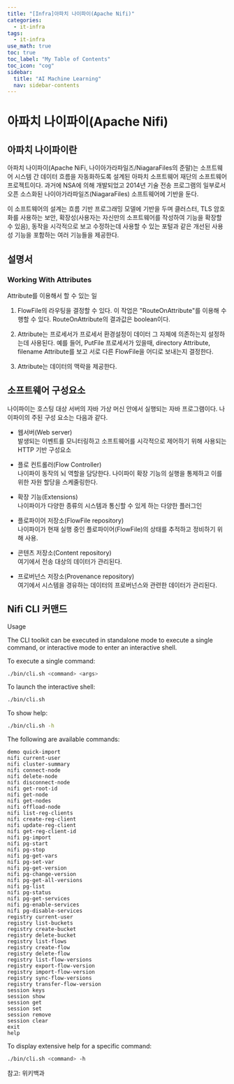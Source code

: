 ```yaml
---
title: "[Infra]아파치 나이파이(Apache Nifi)" 
categories:
  - it-infra
tags:
  - it-infra
use_math: true
toc: true
toc_label: "My Table of Contents"
toc_icon: "cog"
sidebar:
  title: "AI Machine Learning"
  nav: sidebar-contents
---
```


# 아파치 나이파이(Apache Nifi)

## 아파치 나이파이란

아파치 나이파이(Apache NiFi, 나이아가라파일즈/NiagaraFiles의 준말)는 소프트웨어 시스템 간 데이터 흐름을 자동화하도록 설계된 
아파치 소프트웨어 재단의 소프트웨어 프로젝트이다. 
과거에 NSA에 의해 개발되었고 2014년 기술 전송 프로그램의 일부로서 오픈 소스화된 나이아가라파일즈(NiagaraFiles) 소프트웨어에 기반을 둔다.

이 소프트웨어의 설계는 흐름 기반 프로그래밍 모델에 기반을 두며 클러스터, 
TLS 암호화를 사용하는 보안, 확장성(사용자는 자신만의 소프트웨어를 작성하여 기능을 확장할 수 있음), 
동작을 시각적으로 보고 수정하는데 사용할 수 있는 포털과 같은 개선된 사용성 기능을 포함하는 여러 기능들을 제공한다.

## 설명서

### Working With Attributes

Attribute를 이용해서 할 수 있는 일

1. FlowFile의 라우팅을 결정할 수 있다. 이 작업은 "RouteOnAttribute"를 이용해 수행할 수 있다. RouteOnAttribute의 결과값은 boolean이다.

2. Attribute는 프로세서가 프로세서 환경설정이 데이터 그 자체에 의존하는지 설정하는데 사용된다. 
예를 들어, PutFile 프로세서가 있을때, directory Attribute, filename Attribute를 보고 서로 다른 FlowFile을 어디로 보내는지 결정한다. 

3. Attribute는 데이터의 맥락을 제공한다. 



## 소프트웨어 구성요소

나이파이는 호스팅 대상 서버의 자바 가상 머신 안에서 실행되는 자바 프로그램이다. 
나이파이의 주된 구성 요소는 다음과 같다. 

* 웹서버(Web server)  
발생되는 이벤트를 모니터링하고 소프트웨어를 시각적으로 제어하기 위해 사용되는 HTTP 기반 구성요소

* 플로 컨트롤러(Flow Controller)  
나이파이 동작의 뇌 역할을 담당한다. 
나이파이 확장 기능의 실행을 통제하고 이를 위한 자원 할당을 스케줄링한다.

* 확장 기능(Extensions)  
나이파이가 다양한 종류의 시스템과 통신할 수 있게 하는 다양한 플러그인

* 플로파이어 저장소(FlowFile repository)  
나이파이가 현재 실행 중인 플로파이어(FlowFile)의 상태를 추적하고 정비하기 위해 사용.

* 콘텐츠 저장소(Content repository)  
여기에서 전송 대상의 데이터가 관리된다.

* 프로버넌스 저장소(Provenance repository)  
여기에서 시스템을 경유하는 데이터의 프로버넌스와 관련한 데이터가 관리된다. 

## Nifi CLI 커맨드

Usage

The CLI toolkit can be executed in standalone mode to execute a single command, or interactive mode to enter an interactive shell.

To execute a single command:

```bash
./bin/cli.sh <command> <args>
```

To launch the interactive shell:

```bash
./bin/cli.sh
```

To show help:

```bash
./bin/cli.sh -h
```

The following are available commands:

```
demo quick-import
nifi current-user
nifi cluster-summary
nifi connect-node
nifi delete-node
nifi disconnect-node
nifi get-root-id
nifi get-node
nifi get-nodes
nifi offload-node
nifi list-reg-clients
nifi create-reg-client
nifi update-reg-client
nifi get-reg-client-id
nifi pg-import
nifi pg-start
nifi pg-stop
nifi pg-get-vars
nifi pg-set-var
nifi pg-get-version
nifi pg-change-version
nifi pg-get-all-versions
nifi pg-list
nifi pg-status
nifi pg-get-services
nifi pg-enable-services
nifi pg-disable-services
registry current-user
registry list-buckets
registry create-bucket
registry delete-bucket
registry list-flows
registry create-flow
registry delete-flow
registry list-flow-versions
registry export-flow-version
registry import-flow-version
registry sync-flow-versions
registry transfer-flow-version
session keys
session show
session get
session set
session remove
session clear
exit
help
```

To display extensive help for a specific command:

```bash
./bin/cli.sh <command> -h
```
참고: 위키백과
